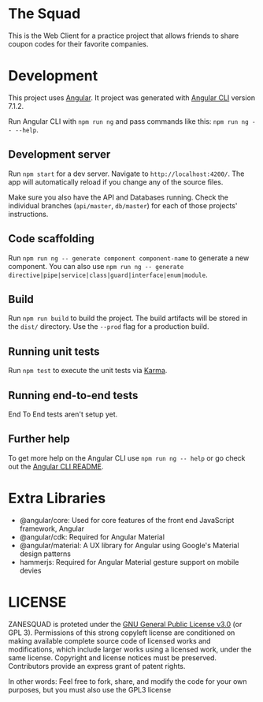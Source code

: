 # The Squad

This is the Web Client for a practice project that allows friends to share coupon codes for their favorite companies.

# Development

This project uses [Angular](https://angular.io). It project was generated with [Angular CLI](https://github.com/angular/angular-cli) version 7.1.2.

Run Angular CLI with `npm run ng` and pass commands like this: `npm run ng -- --help`.

## Development server

Run `npm start` for a dev server. Navigate to `http://localhost:4200/`. The app will automatically reload if you change any of the source files.

Make sure you also have the API and Databases running. Check the individual branches (`api/master`, `db/master`) for each of those projects' instructions. 

## Code scaffolding

Run `npm run ng -- generate component component-name` to generate a new component. You can also use `npm run ng -- generate directive|pipe|service|class|guard|interface|enum|module`.

## Build

Run `npm run build` to build the project. The build artifacts will be stored in the `dist/` directory. Use the `--prod` flag for a production build.

## Running unit tests

Run `npm test` to execute the unit tests via [Karma](https://karma-runner.github.io).

## Running end-to-end tests

End To End tests aren't setup yet.

## Further help

To get more help on the Angular CLI use `npm run ng -- help` or go check out the [Angular CLI README](https://github.com/angular/angular-cli/blob/master/README.md).

# Extra Libraries
- @angular/core: Used for core features of the front end JavaScript framework, Angular
- @angular/cdk: Required for Angular Material
- @angular/material: A UX library for Angular using Google's Material design patterns
- hammerjs: Required for Angular Material gesture support on mobile devies

# LICENSE

ZANESQUAD is proteted under the [GNU General Public License v3.0](https://www.gnu.org/licenses/gpl-3.0.en.html) (or GPL 3). Permissions of this strong copyleft license are conditioned on making available complete source code of licensed works and modifications, which include larger works using a licensed work, under the same license. Copyright and license notices must be preserved. Contributors provide an express grant of patent rights.

In other words: Feel free to fork, share, and modify the code for your own purposes, but you must also use the GPL3 license

